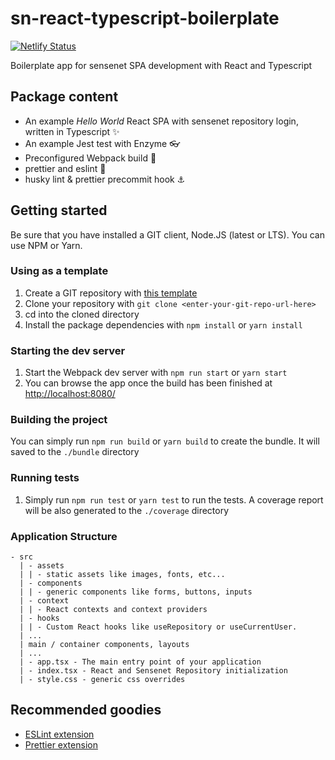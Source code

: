 # sn-react-typescript-boilerplate

[![Netlify Status](https://api.netlify.com/api/v1/badges/f3d58505-1366-49cc-b6f2-4b2fcc560966/deploy-status)](https://app.netlify.com/sites/sn-react-typescript-boilerplate/deploys)

Boilerplate app for sensenet SPA development with React and Typescript

## Package content

- An example _Hello World_ React SPA with sensenet repository login, written in Typescript ✨
- An example Jest test with Enzyme 👓
- Preconfigured Webpack build 🧱
- prettier and eslint 💅
- husky lint & prettier precommit hook ⚓

## Getting started

Be sure that you have installed a GIT client, Node.JS (latest or LTS). You can use NPM or Yarn.

### Using as a template

1. Create a GIT repository with [this template](https://github.com/SenseNet/sn-react-typescript-boilerplate/generate)
1. Clone your repository with `git clone <enter-your-git-repo-url-here>`
1. cd into the cloned directory
1. Install the package dependencies with `npm install` or `yarn install`

### Starting the dev server

1. Start the Webpack dev server with `npm run start` or `yarn start`
1. You can browse the app once the build has been finished at [http://localhost:8080/](http://localhost:8080/)

### Building the project

You can simply run `npm run build` or `yarn build` to create the bundle. It will saved to the `./bundle` directory

### Running tests

1. Simply run `npm run test` or `yarn test` to run the tests. A coverage report will be also generated to the `./coverage` directory

### Application Structure

```
- src
  | - assets
  | | - static assets like images, fonts, etc...
  | - components
  | | - generic components like forms, buttons, inputs
  | - context
  | | - React contexts and context providers
  | - hooks
  | | - Custom React hooks like useRepository or useCurrentUser.
  | ...
  | main / container components, layouts
  | ...
  | - app.tsx - The main entry point of your application
  | - index.tsx - React and Sensenet Repository initialization
  | - style.css - generic css overrides
```

## Recommended goodies

- [ESLint extension](https://marketplace.visualstudio.com/items?itemName=dbaeumer.vscode-eslint)
- [Prettier extension](https://marketplace.visualstudio.com/items?itemName=esbenp.prettier-vscode)
